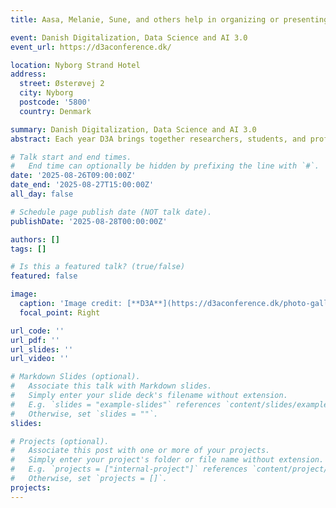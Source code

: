 ```yaml
---
title: Aasa, Melanie, Sune, and others help in organizing or presenting work at D3A.

event: Danish Digitalization, Data Science and AI 3.0
event_url: https://d3aconference.dk/

location: Nyborg Strand Hotel
address:
  street: Østerøvej 2
  city: Nyborg
  postcode: '5800'
  country: Denmark

summary: Danish Digitalization, Data Science and AI 3.0
abstract: Each year D3A brings together researchers, students, and professionals from the fields of computer science, data science and AI to share cutting-edge research and insights, exchange ideas, gain new insights, and build valuable connections across geographical and scientific boundaries. Danish Digitalization, Data Science and AI (D3A) is a national conference hosted by Pioneer Centre for AI (P1), Danish Data Science Academy (DDSA), and Digital Research Center Denmark (DIREC).

# Talk start and end times.
#   End time can optionally be hidden by prefixing the line with `#`.
date: '2025-08-26T09:00:00Z'
date_end: '2025-08-27T15:00:00Z'
all_day: false

# Schedule page publish date (NOT talk date).
publishDate: '2025-08-28T00:00:00Z'

authors: []
tags: []

# Is this a featured talk? (true/false)
featured: false

image:
  caption: 'Image credit: [**D3A**](https://d3aconference.dk/photo-gallery-d3a-3-0/)'
  focal_point: Right

url_code: ''
url_pdf: ''
url_slides: ''
url_video: ''

# Markdown Slides (optional).
#   Associate this talk with Markdown slides.
#   Simply enter your slide deck's filename without extension.
#   E.g. `slides = "example-slides"` references `content/slides/example-slides.md`.
#   Otherwise, set `slides = ""`.
slides:

# Projects (optional).
#   Associate this post with one or more of your projects.
#   Simply enter your project's folder or file name without extension.
#   E.g. `projects = ["internal-project"]` references `content/project/deep-learning/index.md`.
#   Otherwise, set `projects = []`.
projects:
---
```

